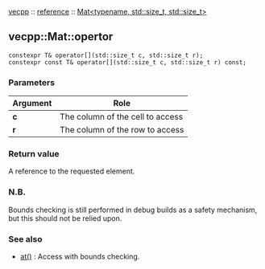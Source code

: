 [vecpp](../../) :: [reference](../) :: [Mat<typename, std::size_t, std::size_t\>](./)
## vecpp::Mat::opertor[]()

`constexpr T& operator[](std::size_t c, std::size_t r);`  
`constexpr const T& operator[](std::size_t c, std::size_t r) const;`

### Parameters

Argument | Role
---------|---------------------------------
 **c**   | The column of the cell to access
 **r**   | The column of the row to access

### Return value
A reference to the requested element.

### N.B. 
Bounds checking is still performed in debug builds as a safety mechanism, but this should not be relied upon.

### See also
* [at()](at.md) : Access with bounds checking.